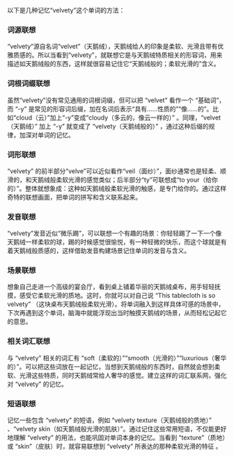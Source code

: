 以下是几种记忆“velvety”这个单词的方法：

### 词源联想
“velvety”源自名词“velvet”（天鹅绒），天鹅绒给人的印象是柔软、光滑且带有优雅质感的。所以当看到“velvety”，就联想它是与天鹅绒特质相关的形容词，用来描述如天鹅绒般的东西，这样就很容易记住它“天鹅绒般的；柔软光滑的”含义。 

### 词根词缀联想 
虽然“velvety”没有常见通用的词根词缀，但可以把 “velvet” 看作一个 “基础词”，而 “-y” 是常见的形容词后缀，加在名词后表示“具有……性质的”“像……的”。比如“cloud（云）”加上“-y”变成“cloudy（多云的，像云一样的）” 。同理，“velvet（天鹅绒）” 加上 “-y” 就变成了 “velvety（天鹅绒般的）” ，通过这种后缀的规律，加深对单词的记忆。 

### 词形联想
“velvety” 的前半部分“velve”可以近似看作“veil（面纱）”，面纱通常也是轻柔、顺滑的，和天鹅绒般柔软光滑的感觉类似；后半部分“ty”可联想成“to your（给你的）”。整体就想象成：这种如天鹅绒般柔软光滑的触感，是专门给你的。通过这样奇特的联想画面，把单词的拼写和含义联系起来。 

### 发音联想 
“velvety”发音近似“微乐踢”，可以联想一个有趣的场景：你轻轻踢了一下一个像天鹅绒一样柔软的球，踢的时候感觉很愉悦，有一种轻微的快乐，而这个球就是有着天鹅绒般质感的，这样借助发音构建场景记住单词的发音与含义。 

### 场景联想
想象自己走进一个高级的宴会厅，看到桌上铺着华丽的天鹅绒桌布，用手轻轻抚摸，感受它柔软光滑的质地。这时，你就可以对自己说 “This tablecloth is so velvety” （这块桌布天鹅绒般柔软光滑）。将单词融入到这样具体可感的场景中，下次再遇到这个单词，脑海中就能浮现出当时触摸天鹅绒的场景，从而轻松记起它的意思。 

### 相关词汇联想 
与 “velvety” 相关的词汇有 “soft（柔软的）”“smooth（光滑的）”“luxurious（奢华的）”。可以把这些词放在一起记忆，当想到天鹅绒般的东西时，自然就会想到柔软、光滑这些特质，同时天鹅绒常给人奢华的感觉。建立这样的词汇联系网，强化对 “velvety” 的记忆。 

### 短语联想 
记忆一些包含 “velvety” 的短语，例如 “velvety texture（天鹅绒般的质地）” 、“velvety skin（如天鹅绒般光滑的肌肤）”。通过记住这些常用短语，不仅能更好地理解 “velvety” 的用法，也能巩固对单词本身的记忆。当看到 “texture”（质地）或 “skin”（皮肤）时，就容易联想到 “velvety” 所表达的那种柔软光滑的特征 。 